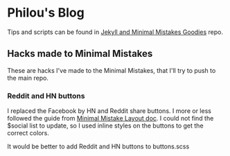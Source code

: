 # Philou's Blog

Tips and scripts can be found in [Jekyll and Minimal Mistakes Goodies](https://github.com/philou/jekyll-minimal-mistakes-goodies) repo.

## Hacks made to Minimal Mistakes

These are hacks I've made to the Minimal Mistakes, that I'll try to push to the main repo.

### Reddit and HN buttons

I replaced the Facebook by HN and Reddit share buttons. I more or less followed the guide from [Minimal Mistake Layout doc](https://mmistakes.github.io/minimal-mistakes/docs/layouts/). I could not find the $social list to update, so I used inline styles on the buttons to get the correct colors.

It would be better to add Reddit and HN buttons to buttons.scss
